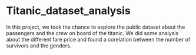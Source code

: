 # Titanic_dataset_analysis
In this project, we took the chance to explore the public dataset about the passengers and the crew on board of the titanic. We did some analysis about the different fare price and found a corelation between the number of survivors and the genders.
